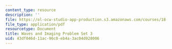 ```yaml
---
content_type: resource
description: ''
file: https://ol-ocw-studio-app-production.s3.amazonaws.com/courses/18-325-topics-in-applied-mathematics-waves-and-imaging-fall-2015/43df046d11ac96c0eb4a3ac04d928006_MIT18_325F15_hw3.pdf
file_type: application/pdf
resourcetype: Document
title: Waves and Imaging Problem Set 3
uid: 43df046d-11ac-96c0-eb4a-3ac04d928006
---
```

